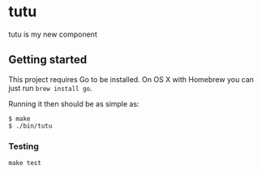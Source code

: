 # tutu

tutu is my new component

## Getting started

This project requires Go to be installed. On OS X with Homebrew you can just run `brew install go`.

Running it then should be as simple as:

```console
$ make
$ ./bin/tutu
```

### Testing

`make test`
